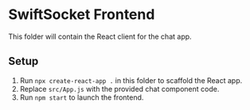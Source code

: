 # SwiftSocket Frontend

This folder will contain the React client for the chat app.

## Setup

1. Run `npx create-react-app .` in this folder to scaffold the React app.
2. Replace `src/App.js` with the provided chat component code.
3. Run `npm start` to launch the frontend.
